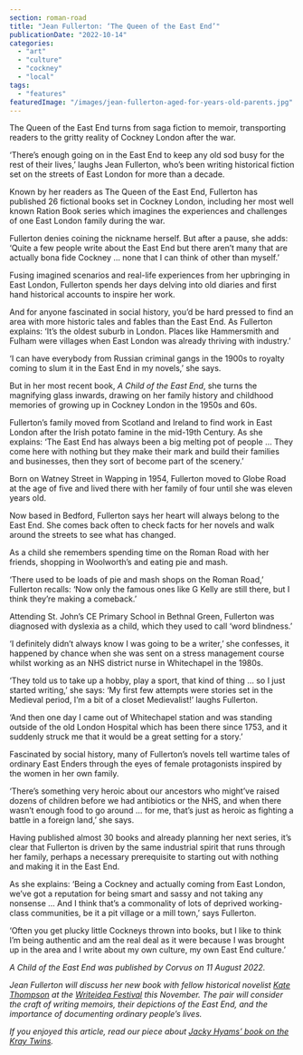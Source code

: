```yaml
---
section: roman-road
title: "Jean Fullerton: ‘The Queen of the East End’"
publicationDate: "2022-10-14"
categories: 
  - "art"
  - "culture"
  - "cockney"
  - "local"
tags: 
  - "features"
featuredImage: "/images/jean-fullerton-aged-for-years-old-parents.jpg"
---
```


The Queen of the East End turns from saga fiction to memoir, transporting readers to the gritty reality of Cockney London after the war.

‘There’s enough going on in the East End to keep any old sod busy for the rest of their lives,’ laughs Jean Fullerton, who’s been writing historical fiction set on the streets of East London for more than a decade. 

Known by her readers as The Queen of the East End, Fullerton has published 26 fictional books set in Cockney London, including her most well known Ration Book series which imagines the experiences and challenges of one East London family during the war.  

Fullerton denies coining the nickname herself. But after a pause, she adds: ‘Quite a few people write about the East End but there aren’t many that are actually bona fide Cockney … none that I can think of other than myself.’ 

Fusing imagined scenarios and real-life experiences from her upbringing in East London, Fullerton spends her days delving into old diaries and first hand historical accounts to inspire her work. 

And for anyone fascinated in social history, you’d be hard pressed to find an area with more historic tales and fables than the East End. As Fullerton explains: ‘It’s the oldest suburb in London. Places like Hammersmith and Fulham were villages when East London was already thriving with industry.’ 

‘I can have everybody from Russian criminal gangs in the 1900s to royalty coming to slum it in the East End in my novels,’ she says. 

But in her most recent book, _A Child of the East End_, she turns the magnifying glass inwards, drawing on her family history and childhood memories of growing up in Cockney London in the 1950s and 60s. 

Fullerton’s family moved from Scotland and Ireland to find work in East London after the Irish potato famine in the mid-19th Century. As she explains: ‘The East End has always been a big melting pot of people … They come here with nothing but they make their mark and build their families and businesses, then they sort of become part of the scenery.’ 

Born on Watney Street in Wapping in 1954, Fullerton moved to Globe Road at the age of five and lived there with her family of four until she was eleven years old.

Now based in Bedford, Fullerton says her heart will always belong to the East End. She comes back often to check facts for her novels and walk around the streets to see what has changed. 

As a child she remembers spending time on the Roman Road with her friends, shopping in Woolworth’s and eating pie and mash. 

‘There used to be loads of pie and mash shops on the Roman Road,’ Fullerton recalls: ‘Now only the famous ones like G Kelly are still there, but I think they’re making a comeback.’

Attending St. John’s CE Primary School in Bethnal Green, Fullerton was diagnosed with dyslexia as a child, which they used to call ‘word blindness.’

‘I definitely didn’t always know I was going to be a writer,’ she confesses, it happened by chance when she was sent on a stress management course whilst working as an NHS district nurse in Whitechapel in the 1980s.

‘They told us to take up a hobby, play a sport, that kind of thing … so I just started writing,’ she says: ‘My first few attempts were stories set in the Medieval period, I’m a bit of a closet Medievalist!’ laughs Fullerton.  

‘And then one day I came out of Whitechapel station and was standing outside of the old London Hospital which has been there since 1753, and it suddenly struck me that it would be a great setting for a story.’

Fascinated by social history, many of Fullerton’s novels tell wartime tales of ordinary East Enders through the eyes of female protagonists inspired by the women in her own family. 

‘There’s something very heroic about our ancestors who might’ve raised dozens of children before we had antibiotics or the NHS, and when there wasn’t enough food to go around … for me, that’s just as heroic as fighting a battle in a foreign land,’ she says.  

Having published almost 30 books and already planning her next series, it’s clear that Fullerton is driven by the same industrial spirit that runs through her family, perhaps a necessary prerequisite to starting out with nothing and making it in the East End. 

As she explains: ‘Being a Cockney and actually coming from East London, we’ve got a reputation for being smart and sassy and not taking any nonsense … And I think that’s a commonality of lots of deprived working-class communities, be it a pit village or a mill town,’ says Fullerton. 

‘Often you get plucky little Cockneys thrown into books, but I like to think I’m being authentic and am the real deal as it were because I was brought up in the area and I write about my own culture, my own East End culture.’  

_A Child of the East End was published by Corvus on 11 August 2022._ 

_Jean Fullerton will discuss her new book with fellow historical novelist_ [_Kate Thompson_](https://bethnalgreenlondon.co.uk/kate-thompson-interview/) _at the_ [_Writeidea Festival_](https://romanroadlondon.com/events/writeidea-festival-2022-bethnal-green-library/) _this November. The pair will consider the craft of writing memoirs, their depictions of the East End, and the importance of documenting ordinary people’s lives._ 

_If you enjoyed this article, read our piece about_ [_Jacky Hyams’ book on the Kray Twins_](https://romanroadlondon.com/vicious-elegant-bastards-jacky-hyams/)_._ 


